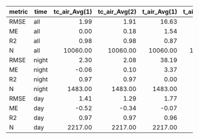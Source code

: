 |metric|time |tc_air_Avg(1)|tc_air_Avg(2)|t_air_Avg(1)|t_air_Avg(2)|rh_Avg(1)|rh_Avg(2)|SpecificHumidity(g/kg)|pressure_Avg|U_Avg(1)|U_Avg(2)|Dir_Avg(1)|Dir_Avg(2)|
|------|-----|------------:|------------:|-----------:|-----------:|--------:|--------:|---------------------:|-----------:|-------:|-------:|---------:|---------:|
|RMSE  |all  |         1.99|         1.91|       16.63|       16.89|    35.26|    51.49|                  0.01|        4.62|    2.10|    0.97|   1397.31|   1337.06|
|ME    |all  |         0.00|         0.18|        1.54|        1.80|    -4.77|    -6.33|                  0.10|       -0.15|   -0.40|    0.04|    -17.08|    -17.76|
|R2    |all  |         0.98|         0.98|        0.87|        0.87|     0.67|     0.50|                  0.97|        0.96|    0.59|    0.81|      0.29|      0.35|
|N     |all  |     10060.00|     10060.00|    10060.00|    10060.00| 10060.00| 10060.00|              10060.00|    10060.00|10060.00|10060.00|  10060.00|  10060.00|
|RMSE  |night|         2.30|         2.08|       38.19|       38.03|    41.52|    50.64|                  0.00|        3.47|    3.01|    1.34|    947.46|    949.96|
|ME    |night|        -0.06|         0.10|        3.37|        3.46|    -5.98|    -6.73|                  0.05|        0.47|   -0.51|   -0.02|    -18.13|    -17.75|
|R2    |night|         0.97|         0.97|        0.00|        0.01|     0.59|     0.50|                  0.91|        0.96|    0.48|    0.77|      0.55|      0.54|
|N     |night|      1483.00|      1483.00|     1483.00|     1483.00|  1483.00|  1483.00|               1483.00|     1483.00| 1483.00| 1483.00|   1483.00|   1483.00|
|RMSE  |day  |         1.41|         1.29|        1.77|        2.33|    33.41|    60.18|                  0.02|       10.42|    1.20|    0.62|   1858.82|   1799.55|
|ME    |day  |        -0.52|        -0.34|       -0.07|        0.42|    -2.84|    -5.96|                  0.15|       -0.74|   -0.25|    0.08|    -15.97|    -17.42|
|R2    |day  |         0.97|         0.97|        0.96|        0.95|     0.03|    -0.42|                  0.96|        0.77|    0.69|    0.84|      0.17|      0.25|
|N     |day  |      2217.00|      2217.00|     2217.00|     2217.00|  2217.00|  2217.00|               2217.00|     2217.00| 2217.00| 2217.00|   2217.00|   2217.00|
